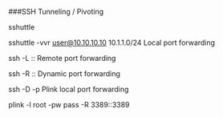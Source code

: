 ###SSH Tunneling / Pivoting

sshuttle

sshuttle -vvr user@10.10.10.10 10.1.1.0/24
Local port forwarding

ssh <gateway> -L <local port to listen>:<remote host>:<remote port>
Remote port forwarding

ssh <gateway> -R <remote port to bind>:<local host>:<local port>
Dynamic port forwarding

ssh -D <local proxy port> -p <remote port> <target>
Plink local port forwarding

plink -l root -pw pass -R 3389:<localhost>:3389 <remote host>
